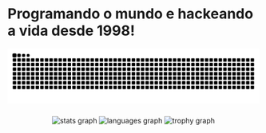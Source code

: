 # Programando o mundo e hackeando a vida desde 1998!


<img src="https://raw.githubusercontent.com/AugustoRickes/AugustoRickes/output/snake.svg" alt="Snake animation" />

###

<div align="center">
  <img src="https://github-readme-stats.vercel.app/api?username=AugustoRickes&hide_title=false&hide_rank=false&show_icons=true&include_all_commits=true&count_private=true&disable_animations=false&theme=dracula&locale=en&hide_border=false&order=1" height="150" alt="stats graph"  />
  <img src="https://github-readme-stats.vercel.app/api/top-langs?username=AugustoRickes&locale=en&hide_title=false&layout=compact&card_width=320&langs_count=5&theme=dark&hide_border=false&order=2" height="150" alt="languages graph"  />
  <img src="https://github-profile-trophy.vercel.app?username=AugustoRickes&theme=dracula&column=-1&row=1&margin-w=8&margin-h=8&no-bg=false&no-frame=false&order=4" height="150" alt="trophy graph"  />
</div>
